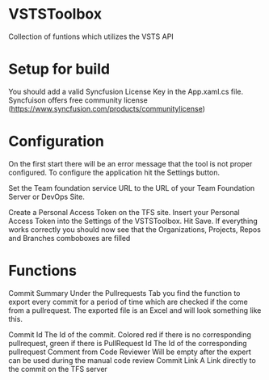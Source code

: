 # VSTSToolbox
Collection of funtions which utilizes the VSTS API

# Setup for build
You should add a valid Syncfusion License Key in the App.xaml.cs file.
Syncfuison offers free community license (https://www.syncfusion.com/products/communitylicense)

# Configuration
On the first start there will be an error message that the tool is not proper configured. To configure the application hit the Settings button.

Set the Team foundation service URL to the URL of your Team Foundation Server or DevOps Site.

Create a Personal Access Token on the TFS site.
Insert your Personal Access Token into the Settings of the VSTSToolbox.
Hit Save.
If everything works correctly you should now see that the Organizations, Projects, Repos and Branches comboboxes are filled

# Functions

Commit Summary
Under the Pullrequests Tab you find the function to export every commit for a period of time which are checked if the come from a pullrequest. The exported file is an Excel and will look something like this.


Commit Id
The Id of the commit. Colored red if there is no corresponding pullrequest, green if there is
PullRequest Id
The Id of the corresponding pullrequest
Comment from Code Reviewer
Will be empty after the expert can be used during the manual code review
Commit Link
A Link directly to the commit on the TFS server


